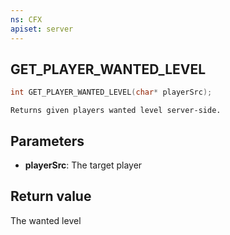 ```yaml
---
ns: CFX
apiset: server
---
```

## GET_PLAYER_WANTED_LEVEL

```c
int GET_PLAYER_WANTED_LEVEL(char* playerSrc);
```

```
Returns given players wanted level server-side.
```

## Parameters
* **playerSrc**: The target player

## Return value
The wanted level
